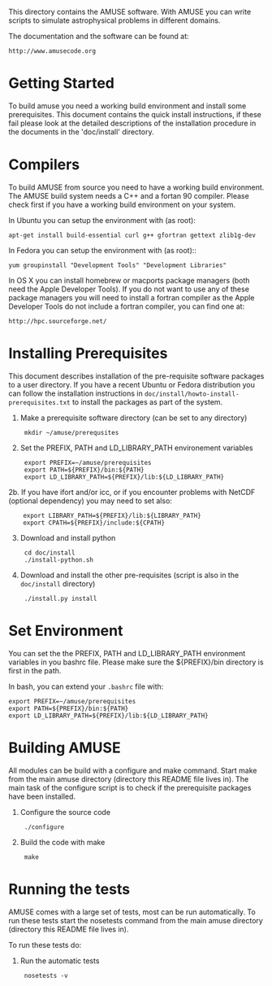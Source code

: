 This directory contains the AMUSE software. With AMUSE you can write
scripts to simulate astrophysical problems in different domains.

The documentation and the software can be found at:

    http://www.amusecode.org

Getting Started
===============

To build amuse you need a working build environment and install some
prerequisites. This document contains the quick install
instructions, if these fail please look at the detailed descriptions
of the installation procedure in the documents in the 'doc/install'
directory.

Compilers
=========

To build AMUSE from source you need to have a working build
environment. The AMUSE build system needs a C++ and a fortan 90
compiler. Please check first if you have a working build environment
on your system.

In Ubuntu you can setup the environment with (as root):

    apt-get install build-essential curl g++ gfortran gettext zlib1g-dev

In Fedora you can setup the environment with (as root)::

    yum groupinstall "Development Tools" "Development Libraries"

In OS X you can install homebrew or macports package managers (both
need the Apple Developer Tools). If you do not want to use any of
these package managers you will need to install a fortran compiler
as the Apple Developer Tools do not include a fortran compiler, you
can find one at:

    http://hpc.sourceforge.net/

Installing Prerequisites
========================

This document describes installation of the pre-requisite software
packages to a user directory. If you have a recent Ubuntu or Fedora
distribution you can follow the installation instructions in
`doc/install/howto-install-prerequisites.txt` to install the
packages as part of the system.

1. Make a prerequisite software directory (can be set to any directory)

        mkdir ~/amuse/prerequsites

2. Set the PREFIX, PATH and LD_LIBRARY_PATH environement variables

        export PREFIX=~/amuse/prerequisites
        export PATH=${PREFIX}/bin:${PATH}
        export LD_LIBRARY_PATH=${PREFIX}/lib:${LD_LIBRARY_PATH}

2b. If you have ifort and/or icc, or if you encounter problems with NetCDF 
(optional dependency) you may need to set also:

        export LIBRARY_PATH=${PREFIX}/lib:${LIBRARY_PATH}
        export CPATH=${PREFIX}/include:${CPATH}

3. Download and install python

        cd doc/install
        ./install-python.sh

4. Download and install the other pre-requisites
   (script is also in the `doc/install` directory)

        ./install.py install


Set Environment
===============
You can set the the PREFIX, PATH and LD_LIBRARY_PATH environment
variables in you bashrc file. Please make sure the ${PREFIX}/bin
directory is first in the path.

In bash, you can extend your `.bashrc` file with:

    export PREFIX=~/amuse/prerequisites
    export PATH=${PREFIX}/bin:${PATH}
    export LD_LIBRARY_PATH=${PREFIX}/lib:${LD_LIBRARY_PATH}

Building AMUSE
==============

All modules can be build with a configure and make command. Start
make from the main amuse directory (directory this README file lives
in). The main task of the configure script is to check if the
prerequisite packages have been installed.

1. Configure the source code

        ./configure

2. Build the code with make

        make

Running the tests
=================
AMUSE comes with a large set of tests, most can be run automatically.
To run these tests start the nosetests command from the main
amuse directory (directory this README file lives in).

To run these tests do:

1. Run the automatic tests

        nosetests -v

